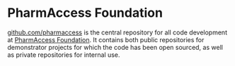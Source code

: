 # PharmAccess Foundation

[github.com/pharmaccess](https://github.com/pharmaccess) is the central repository for all code development at [PharmAccess Foundation](https://www.pharmaccess.org/). It contains both public repositories for demonstrator projects for which the code has been open sourced, as well as private repositories for internal use.
